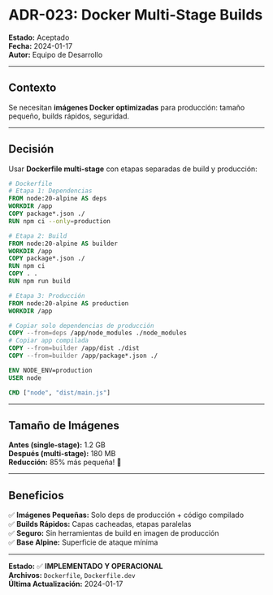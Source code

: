 # ADR-023: Docker Multi-Stage Builds

**Estado:** Aceptado  
**Fecha:** 2024-01-17  
**Autor:** Equipo de Desarrollo

---

## Contexto

Se necesitan **imágenes Docker optimizadas** para producción: tamaño pequeño, builds rápidos, seguridad.

---

## Decisión

Usar **Dockerfile multi-stage** con etapas separadas de build y producción:

```dockerfile
# Dockerfile
# Etapa 1: Dependencias
FROM node:20-alpine AS deps
WORKDIR /app
COPY package*.json ./
RUN npm ci --only=production

# Etapa 2: Build
FROM node:20-alpine AS builder
WORKDIR /app
COPY package*.json ./
RUN npm ci
COPY . .
RUN npm run build

# Etapa 3: Producción
FROM node:20-alpine AS production
WORKDIR /app

# Copiar solo dependencias de producción
COPY --from=deps /app/node_modules ./node_modules
# Copiar app compilada
COPY --from=builder /app/dist ./dist
COPY --from=builder /app/package*.json ./

ENV NODE_ENV=production
USER node

CMD ["node", "dist/main.js"]
```

---

## Tamaño de Imágenes

**Antes (single-stage):** 1.2 GB  
**Después (multi-stage):** 180 MB  
**Reducción:** 85% más pequeña! 🚀

---

## Beneficios

✅ **Imágenes Pequeñas:** Solo deps de producción + código compilado  
✅ **Builds Rápidos:** Capas cacheadas, etapas paralelas  
✅ **Seguro:** Sin herramientas de build en imagen de producción  
✅ **Base Alpine:** Superficie de ataque mínima

---

**Estado:** ✅ **IMPLEMENTADO Y OPERACIONAL**  
**Archivos:** `Dockerfile`, `Dockerfile.dev`  
**Última Actualización:** 2024-01-17
